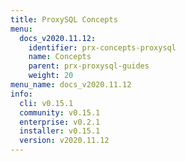 ```yaml
---
title: ProxySQL Concepts
menu:
  docs_v2020.11.12:
    identifier: prx-concepts-proxysql
    name: Concepts
    parent: prx-proxysql-guides
    weight: 20
menu_name: docs_v2020.11.12
info:
  cli: v0.15.1
  community: v0.15.1
  enterprise: v0.2.1
  installer: v0.15.1
  version: v2020.11.12
---
```


